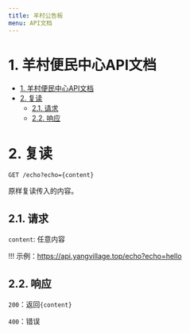 ```yaml
---
title: 羊村公告板
menu: API文档
---
```

<!--
    YangVillage Website
    Copyright (C) 2024  Qzlzdy

    This program is free software: you can redistribute it and/or modify
    it under the terms of the GNU Affero General Public License as published
    by the Free Software Foundation, either version 3 of the License, or
    (at your option) any later version.

    This program is distributed in the hope that it will be useful,
    but WITHOUT ANY WARRANTY; without even the implied warranty of
    MERCHANTABILITY or FITNESS FOR A PARTICULAR PURPOSE.  See the
    GNU Affero General Public License for more details.

    You should have received a copy of the GNU Affero General Public License
    along with this program.  If not, see <https://www.gnu.org/licenses/>.
-->
# 1. 羊村便民中心API文档

- [1. 羊村便民中心API文档](#1-羊村便民中心api文档)
- [2. 复读](#2-复读)
  - [2.1. 请求](#21-请求)
  - [2.2. 响应](#22-响应)

# 2. 复读

`GET /echo?echo={content}`

原样复读传入的内容。

## 2.1. 请求

`content`: 任意内容

!!! 示例：https://api.yangvillage.top/echo?echo=hello

## 2.2. 响应

`200`：返回`{content}`

`400`：错误
